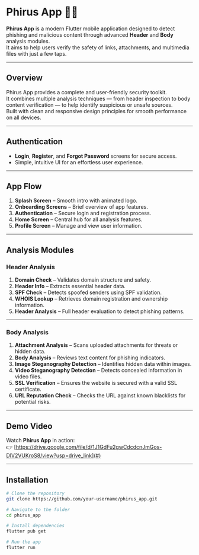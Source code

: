 #  Phirus App 🕵️‍♀️

**Phirus App** is a modern Flutter mobile application designed to detect phishing and malicious content through advanced **Header** and **Body** analysis modules.  
It aims to help users verify the safety of links, attachments, and multimedia files with just a few taps.

---

##  Overview

Phirus App provides a complete and user-friendly security toolkit.  
It combines multiple analysis techniques — from header inspection to body content verification — to help identify suspicious or unsafe sources.  
Built with clean and responsive design principles for smooth performance on all devices.

---

##  Authentication

- **Login**, **Register**, and **Forgot Password** screens for secure access.  
- Simple, intuitive UI for an effortless user experience.

---

##  App Flow

1. **Splash Screen** – Smooth intro with animated logo.  
2. **Onboarding Screens** – Brief overview of app features.  
3. **Authentication** – Secure login and registration process.  
4. **Home Screen** – Central hub for all analysis features.  
5. **Profile Screen** – Manage and view user information.

---

##  Analysis Modules

### Header Analysis

1. **Domain Check** – Validates domain structure and safety.  
2. **Header Info** – Extracts essential header data.  
3. **SPF Check** – Detects spoofed senders using SPF validation.  
4. **WHOIS Lookup** – Retrieves domain registration and ownership information.  
5. **Header Analysis** – Full header evaluation to detect phishing patterns.

---

###  Body Analysis

1. **Attachment Analysis** – Scans uploaded attachments for threats or hidden data.  
2. **Body Analysis** – Reviews text content for phishing indicators.  
3. **Image Steganography Detection** – Identifies hidden data within images.  
4. **Video Steganography Detection** – Detects concealed information in video files.  
5. **SSL Verification** – Ensures the website is secured with a valid SSL certificate.  
6. **URL Reputation Check** – Checks the URL against known blacklists for potential risks.

---

##  Demo Video

Watch **Phirus App** in action:  
👉 [https://drive.google.com/file/d/1J1GdFu2gwCdcdcnJmGos-DlV2VUKroS8/view?usp=drive_link](#)  

---

##  Installation

```bash
# Clone the repository
git clone https://github.com/your-username/phirus_app.git

# Navigate to the folder
cd phirus_app

# Install dependencies
flutter pub get

# Run the app
flutter run
